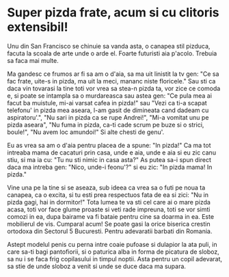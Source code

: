 # Super pizda frate, acum si cu clitoris extensibil!

Unu din San Francisco se chinuie sa vanda asta, o canapea stil pizduca, facuta la scoala de arte unde o arde el. Foarte futuristi aia p'acolo. Trebuia sa faca mai multe.

Ma gandesc ce frumos ar fi sa am o d'aia, sa ma uit linistit la tv gen: "Ce sa fac frate, uite-s in pizda, ma uit la meci, mananc niste floricele." Sau sti ca daca vin tovarasi la tine toti vor vrea sa stea-n pizda ta, vor zice ce comoda e, si poate se intampla sa o murdareasca sau astea gen: "Ce pula mea ai facut ba muistule, mi-ai varsat cafea in pizda!" sau "Vezi ca ti-a scapat telefonu' in pizda mea aseara, l-am gasit de dimineata cand dadeam cu aspiratoru'.", "Nu sari in pizda ca se rupe Andrei!", "Mi-a vomitat unu pe pizda aseara", "Nu fuma in pizda, ca-ti cade scrum pe buze si o strici, boule!", "Nu avem loc amundoi!" Si alte chesti de genu'.

Eu as vrea sa am o d'aia pentru placea de a spune: "In pizda!" Ca ma tot intreaba mama de cacaturi prin casa, unde e aia, unde e aia si eu zic canu stiu, si ma ia cu: "Tu nu sti nimic in casa asta?" As putea sa-i spun direct daca ma intreba gen: "Nico, unde-i feonu'?" si eu zic: "In pizda mama! In pizda."

Vine una pe la tine si se aseaza, sub ideea ca vrea sa o futi pe noua ta canapea, ca o excita, si tu esti prea respectuos fata de ea si zici: "Nu in pizda gagi, hai in dormitor!" Tota lumea te va sti cel care ai o mare pizda acasa, toti vor face glume proaste si veti rade impreuna, toti se vor simti comozi in ea, dupa bairame va fi bataie pentru cine sa doarma in ea. Este mobilierul de vis. Cumparal acum! Se poate gasi la orice biserica crestin ortodoxa din Sectorul 5 Bucuresti. Pentru adevaratii barbati din Romania.

Astept modelul penis cu perna intre coaie pufoase si dulapior la ata puli, in care sa-ti bagi pantofiorii, si o paturica alba in forma de picatura de sloboz, sa nu i se faca frig copilasului in timpul noptii. Asta pentru un copil adevarat, sa stie de unde sloboz a venit si unde se duce daca ma supara.
